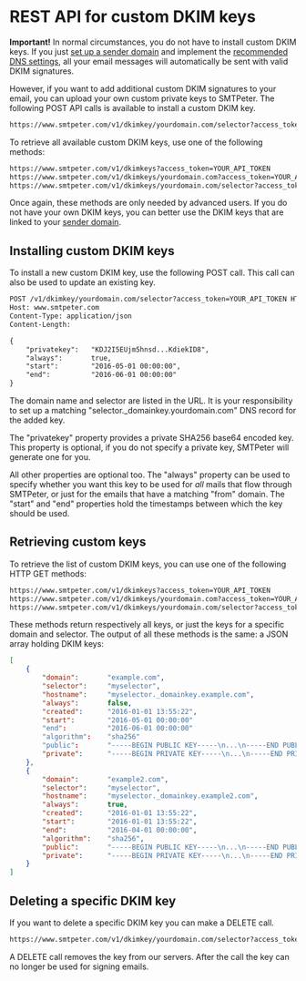 # REST API for custom DKIM keys

**Important!** In normal circumstances, you do not have to install custom DKIM
keys. If you just [set up a sender domain](rest-sender-domains) and implement 
the [recommended DNS settings](rest-dns), all your email messages will
automatically be sent with valid DKIM signatures.

However, if you want to add additional custom DKIM signatures to your email, 
you can upload your own custom private keys to SMTPeter. The following POST 
API calls is available to install a custom DKIM key.

````txt
https://www.smtpeter.com/v1/dkimkey/yourdomain.com/selector?access_token=YOUR_API_TOKEN
````

To retrieve all available custom DKIM keys, use one of the following methods:

````txt
https://www.smtpeter.com/v1/dkimkeys?access_token=YOUR_API_TOKEN
https://www.smtpeter.com/v1/dkimkeys/yourdomain.com?access_token=YOUR_API_TOKEN
https://www.smtpeter.com/v1/dkimkeys/yourdomain.com/selector?access_token=YOUR_API_TOKEN
````

Once again, these methods are only needed by advanced users. If you do not
have your own DKIM keys, you can better use the DKIM keys that are linked
to your [sender domain](rest-senderd-domains).


## Installing custom DKIM keys

To install a new custom DKIM key, use the following POST call. This
call can also be used to update an existing key.

```txt
POST /v1/dkimkey/yourdomain.com/selector?access_token=YOUR_API_TOKEN HTTP/1.0
Host: www.smtpeter.com
Content-Type: application/json
Content-Length:

{
    "privatekey":   "KDJ2I5EUjm5hnsd...KdiekID8",
    "always":       true,
    "start":        "2016-05-01 00:00:00",
    "end":          "2016-06-01 00:00:00"
}
```

The domain name and selector are listed in the URL. It is your responsibility
to set up a matching "selector._domainkey.yourdomain.com" DNS record for
the added key.

The "privatekey" property provides a private SHA256 base64 encoded
key. This property is optional, if you do not specify a private key, 
SMTPeter will generate one for you.

All other properties are optional too. The "always" property can be used
to specify whether you want this key to be used for _all_ mails that flow
through SMTPeter, or just for the emails that have a matching "from" domain.
The "start" and "end" properties hold the timestamps between which the key 
should be used.


## Retrieving custom keys

To retrieve the list of custom DKIM keys, you can use one of the following
HTTP GET methods:

````txt
https://www.smtpeter.com/v1/dkimkeys?access_token=YOUR_API_TOKEN
https://www.smtpeter.com/v1/dkimkeys/yourdomain.com?access_token=YOUR_API_TOKEN
https://www.smtpeter.com/v1/dkimkeys/yourdomain.com/selector?access_token=YOUR_API_TOKEN
````

These methods return respectively all keys, or just the keys for a specific
domain and selector. The output of all these methods is the same: a JSON
array holding DKIM keys:

```json
[
    {
        "domain":       "example.com",
        "selector":     "myselector",
        "hostname":     "myselector._domainkey.example.com",
        "always":       false,
        "created":      "2016-01-01 13:55:22",
        "start":        "2016-05-01 00:00:00"
        "end":          "2016-06-01 00:00:00"
        "algorithm":    "sha256"
        "public":       "-----BEGIN PUBLIC KEY-----\n...\n-----END PUBLIC KEY-----",
        "private":      "-----BEGIN PRIVATE KEY-----\n...\n-----END PRIVATE KEY-----",
    },
    {
        "domain":       "example2.com",
        "selector":     "myselector",
        "hostname":     "myselector._domainkey.example2.com",
        "always":       true,
        "created":      "2016-01-01 13:55:22",
        "start":        "2016-01-01 13:55:22",
        "end":          "2016-04-01 00:00:00",
        "algorithm":    "sha256",
        "public":       "-----BEGIN PUBLIC KEY-----\n...\n-----END PUBLIC KEY-----",
        "private":      "-----BEGIN PRIVATE KEY-----\n...\n-----END PRIVATE KEY-----",
    }
]
```


## Deleting a specific DKIM key

If you want to delete a specific DKIM key you can make a DELETE call.

```txt
https://www.smtpeter.com/v1/dkimkey/yourdomain.com/selector?access_token=YOUR_API_TOKEN
```

A DELETE call removes the key from our servers. After the call the key can
no longer be used for signing emails.


